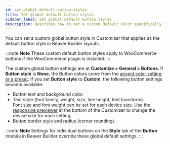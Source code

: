 ```yaml
---
id: set-global-default-button-styles
title: Set global default button styles
sidebar_label: Set global default button styles
description: Describes how to set a custom default color specifically for buttons in the Beaver Builder Theme, which applies to Beaver Builder layouts.
---
```


You can set a custom global button style in Customizer that applies as the default button style in Beaver Builder layouts. 

:::note **Note**
These custom default button styles apply to WooCommerce buttons if the WooCommerce plugin is installed.
:::

The custom global button settings are at **Customize > General > Buttons**. If **Button style** is **None**, the Button colors come from the [accent color setting or a preset](/bb-theme/defaults-for-styles/links/change-the-default-color-for-buttons-and-links.md). If you set **Button style** to **Custom**, the following button settings become available:

  * Button text and background color.
  * Text style (font family, weight, size, line height, text transform).  
  Font size and font weight can be set for each device size. Use the [responsive previewer](/bb-theme/getting-started/responsive-previews.md) at the bottom of the Customizer to change the device size for each setting.
  * Button border style and radius (corner rounding).

:::note **Note**
Settings for individual buttons on the **Style** tab of the **Button** module in Beaver Builder override these global default settings. 
:::
